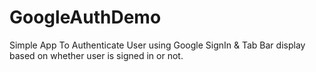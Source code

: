 # GoogleAuthDemo
Simple App To Authenticate User using Google SignIn &amp; Tab Bar display based on whether user is signed in or not.
